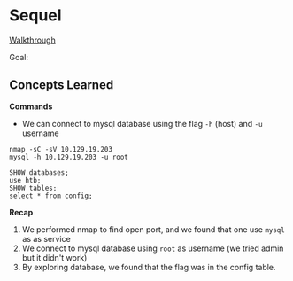 # Sequel

[Walkthrough](blob:https://app.hackthebox.com/4a09df2f-11bc-4b3c-86c9-463140625ba5)

Goal: 

## Concepts Learned

**Commands**

- We can connect to mysql database using the flag `-h` (host) and `-u` username

```
nmap -sC -sV 10.129.19.203
mysql -h 10.129.19.203 -u root

SHOW databases;
use htb;
SHOW tables;
select * from config;

```

**Recap**

1. We performed nmap to find open port, and we found that one use `mysql` as 
   as service
2. We connect to mysql database using `root` as username (we tried admin but it 
   didn't work)
3. By exploring database, we found that the flag was in the config table.
